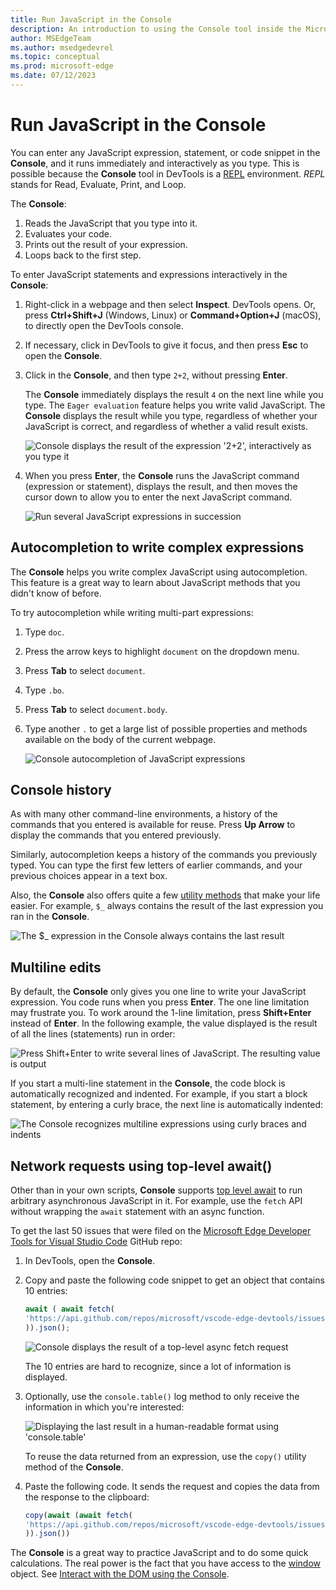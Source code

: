 ```yaml
---
title: Run JavaScript in the Console
description: An introduction to using the Console tool inside the Microsoft Edge Developer Tools as a JavaScript environment.
author: MSEdgeTeam
ms.author: msedgedevrel
ms.topic: conceptual
ms.prod: microsoft-edge
ms.date: 07/12/2023
---
```

# Run JavaScript in the Console

You can enter any JavaScript expression, statement, or code snippet in the **Console**, and it runs immediately and interactively as you type.  This is possible because the **Console** tool in DevTools is a [REPL](https://wikipedia.org/wiki/Read%E2%80%93eval%E2%80%93print_loop) environment.  _REPL_ stands for Read, Evaluate, Print, and Loop.

The **Console**:
1. Reads the JavaScript that you type into it.
1. Evaluates your code.
1. Prints out the result of your expression.
1. Loops back to the first step.


To enter JavaScript statements and expressions interactively in the **Console**:

1. Right-click in a webpage and then select **Inspect**.  DevTools opens.  Or, press **Ctrl+Shift+J** \(Windows, Linux\) or **Command+Option+J** \(macOS\), to directly open the DevTools console.

1. If necessary, click in DevTools to give it focus, and then press **Esc** to open the **Console**.

1. Click in the **Console**, and then type `2+2`, without pressing **Enter**.

   The **Console** immediately displays the result `4` on the next line while you type.  The `Eager evaluation` feature helps you write valid JavaScript.  The **Console** displays the result while you type, regardless of whether your JavaScript is correct, and regardless of whether a valid result exists.

   ![Console displays the result of the expression '2+2', interactively as you type it](./console-javascript-images/eager-evaluation.png)

1. When you press **Enter**, the **Console** runs the JavaScript command (expression or statement), displays the result, and then moves the cursor down to allow you to enter the next JavaScript command.

   ![Run several JavaScript expressions in succession](./console-javascript-images/several-expressions.png)


<!-- ====================================================================== -->
## Autocompletion to write complex expressions

The **Console** helps you write complex JavaScript using autocompletion.  This feature is a great way to learn about JavaScript methods that you didn't know of before.

To try autocompletion while writing multi-part expressions:

1. Type `doc`.

1. Press the arrow keys to highlight `document` on the dropdown menu.

1. Press **Tab** to select `document`.

1. Type `.bo`.

1. Press **Tab** to select `document.body`.

1. Type another `.` to get a large list of possible properties and methods available on the body of the current webpage.

   ![Console autocompletion of JavaScript expressions](./console-javascript-images/autocomplete.png)


<!-- ====================================================================== -->
## Console history

As with many other command-line environments, a history of the commands that you entered is available for reuse.  Press **Up Arrow** to display the commands that you entered previously.  

Similarly, autocompletion keeps a history of the commands you previously typed.  You can type the first few letters of earlier commands, and your previous choices appear in a text box.

Also, the **Console** also offers quite a few [utility methods](utilities.md) that make your life easier.  For example, `$_` always contains the result of the last expression you ran in the **Console**.

![The $_ expression in the Console always contains the last result](./console-javascript-images/console-history.png)


<!-- ====================================================================== -->
## Multiline edits

By default, the **Console** only gives you one line to write your JavaScript expression.  You code runs when you press **Enter**. The one line limitation may frustrate you.  To work around the 1-line limitation, press **Shift+Enter** instead of **Enter**.  In the following example, the value displayed is the result of all the lines (statements) run in order:

![Press Shift+Enter to write several lines of JavaScript.  The resulting value is output](./console-javascript-images/multiline.png)

If you start a multi-line statement in the **Console**, the code block is automatically recognized and indented.  For example, if you start a block statement, by entering a curly brace, the next line is automatically indented:

![The Console recognizes multiline expressions using curly braces and indents](./console-javascript-images/automatic-lineindent.png)


<!-- ====================================================================== -->
## Network requests using top-level await()

Other than in your own scripts, **Console** supports [top level await](https://github.com/tc39/proposal-top-level-await) to run arbitrary asynchronous JavaScript in it.  For example, use the `fetch` API without wrapping the `await` statement with an async function.

To get the last 50 issues that were filed on the [Microsoft Edge Developer Tools for Visual Studio Code](https://github.com/microsoft/vscode-edge-devtools) GitHub repo:

1. In DevTools, open the **Console**.

1. Copy and paste the following code snippet to get an object that contains 10 entries:

   ```javascript
   await ( await fetch(
   'https://api.github.com/repos/microsoft/vscode-edge-devtools/issues?state=all&per_page=50&page=1'
   )).json();
   ```

   ![Console displays the result of a top-level async fetch request](./console-javascript-images/top-level-await.png)

   The 10 entries are hard to recognize, since a lot of information is displayed.

1. Optionally, use the `console.table()` log method to only receive the information in which you're interested:

   ![Displaying the last result in a human-readable format using 'console.table'](./console-javascript-images/filtered-with-table.png)

   To reuse the data returned from an expression, use the `copy()` utility method of the **Console**.

   <!-- todo: test: -->

1. Paste the following code.  It sends the request and copies the data from the response to the clipboard:

   ```javascript
   copy(await (await fetch(
   'https://api.github.com/repos/microsoft/vscode-edge-devtools/issues?state=all&per_page=50&page=1'
   )).json())
   ```
   
The **Console** is a great way to practice JavaScript and to do some quick calculations.  The real power is the fact that you have access to the [window](https://developer.mozilla.org/docs/Web/API/Window) object.  See [Interact with the DOM using the Console](console-dom-interaction.md).
